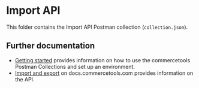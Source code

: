# Import API

This folder contains the Import API Postman collection (`collection.json`).

## Further documentation

- [Getting started](../GettingStarted.md) provides information on how to use the commercetools Postman Collections and set up an environment.
- [Import and export](https://docs.commercetools.com/import-export/) on docs.commercetools.com provides information on the API.